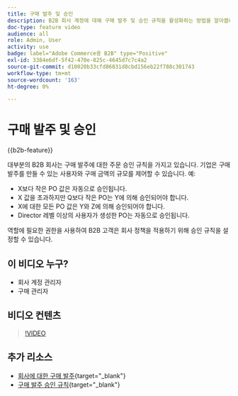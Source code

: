 ```yaml
---
title: 구매 발주 및 승인
description: B2B 회사 계정에 대해 구매 발주 및 승인 규칙을 활성화하는 방법을 알아봅니다.
doc-type: feature video
audience: all
role: Admin, User
activity: use
badge: label="Adobe Commerce용 B2B" type="Positive"
exl-id: 3384e6df-5f42-470e-825c-4645d7c7c4a2
source-git-commit: d10020b33cfd86031d8cbd156eb22f788c301743
workflow-type: tm+mt
source-wordcount: '163'
ht-degree: 0%

---
```


# 구매 발주 및 승인

{{b2b-feature}}

대부분의 B2B 회사는 구매 발주에 대한 주문 승인 규칙을 가지고 있습니다. 기업은 구매 발주를 만들 수 있는 사용자와 구매 금액의 규모를 제어할 수 있습니다. 예:

- X보다 작은 PO 값은 자동으로 승인됩니다.
- X 값을 초과하지만 Q보다 작은 PO는 Y에 의해 승인되어야 합니다.
- X에 대한 모든 PO 값은 Y와 Z에 의해 승인되어야 합니다.
- Director 레벨 이상의 사용자가 생성한 PO는 자동으로 승인됩니다.

역할에 필요한 권한을 사용하여 B2B 고객은 회사 정책을 적용하기 위해 승인 규칙을 설정할 수 있습니다.

## 이 비디오 누구?

- 회사 계정 관리자
- 구매 관리자

## 비디오 컨텐츠

>[!VIDEO](https://video.tv.adobe.com/v/344450?quality=12&learn=on)

## 추가 리소스

- [회사에 대한 구매 발주](https://experienceleague.adobe.com/docs/commerce-admin/b2b/purchase-orders/purchase-order-flow.html){target="_blank"}
- [구매 발주 승인 규칙](https://experienceleague.adobe.com/docs/commerce-admin/b2b/purchase-orders/account-dashboard-approval-rules.html){target="_blank"}
